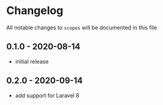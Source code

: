 # Changelog

All notable changes to `scopes` will be documented in this file

## 0.1.0 - 2020-08-14
- initial release


## 0.2.0 - 2020-09-14
- add support for Laravel 8
